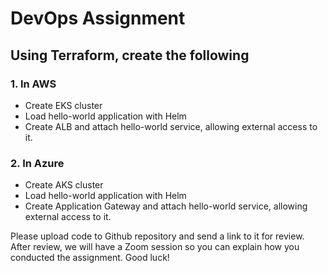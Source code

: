 # DevOps Assignment

## Using Terraform, create the following

### 1. In AWS

- Create EKS cluster
- Load hello-world application with Helm
- Create ALB and attach hello-world service, allowing external access to it.

### 2. In Azure

- Create AKS cluster
- Load hello-world application with Helm
- Create Application Gateway and attach hello-world service, allowing external access to it.

Please upload code to Github repository and send a link to it for review. After review, we will have a Zoom session so you can explain how you conducted the assignment. Good luck!
